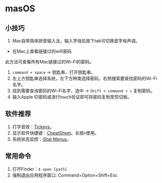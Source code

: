 # masOS

## 小技巧

1. Mac自带简体拼音输入法，输入字母后按下tab可切换首字母声调。

* 在Mac上查看链接过的wifi密码

此方法可查看所有Mac链接过的Wi-Fi的密码。

1. `command + space` -> 钥匙串，打开钥匙串。
2. 左上方钥匙串选择系统，左下方种类选择密码，右侧搜索要查找密码的Wi-Fi名字。
3. 找到需要查询密码的Wi-Fi名字，选中 -> `Shift + command + c` 复制密码。
4. 输入Apple ID密码或进行touch验证即可将密码复制至剪切板。

## 软件推荐
 
1. 打字音效：[Tickeys](http://www.yingdev.com/projects/tickeys)。
2. 显示软件快捷键：[CheatSheet](https://www.mediaatelier.com/CheatSheet/)。长按`⌘`使用。
3. 系统状态监控：[iStat Menus](https://bjango.com/mac/istatmenus/)。

## 常用命令

1. 打开Finder：`$ open [path]`
2. 强制退出应用程序窗口: Command+Option+Shift+Esc